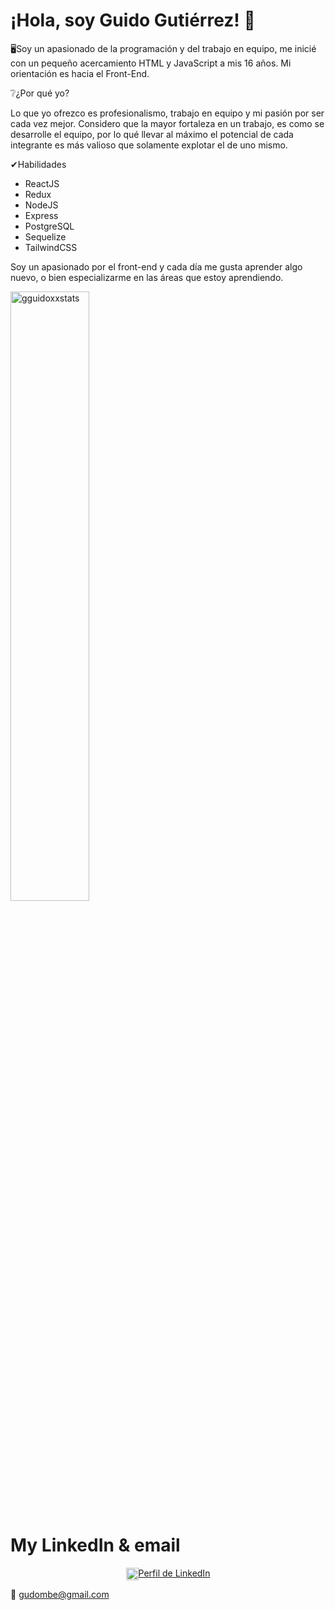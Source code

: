 # ¡Hola, soy Guido Gutiérrez! 👐

🖥Soy un apasionado de la programación y del trabajo en equipo, me inicié con un pequeño acercamiento HTML y JavaScript a mis 16 años. Mi orientación es hacia el Front-End.

❔¿Por qué yo?

Lo que yo ofrezco es profesionalismo, trabajo en equipo y mi pasión por ser cada vez mejor. Considero que la mayor fortaleza en un trabajo, es como se desarrolle el equipo, por lo qué llevar al máximo el potencial de cada integrante es más valioso que solamente explotar el de uno mismo.

✔Habilidades

- ReactJS
- Redux
- NodeJS
- Express
- PostgreSQL
- Sequelize
- TailwindCSS

Soy un apasionado por el front-end y cada día me gusta aprender algo nuevo, o bien especializarme en las áreas que estoy aprendiendo. 

<p><img align="center" src="https://github-readme-stats.vercel.app/api/top-langs?username=gguidoxx&theme=dracula&show_icons=true&locale=en&layout=default" alt="gguidoxxstats" style="width:50%;"/></p>

# My LinkedIn & email
<center> 
<a href="https://www.linkedin.com/in/guidosgutierrez/" target="blank"><img align="center" src="https://raw.githubusercontent.com/rahuldkjain/github-profile-readme-generator/master/src/images/icons/Social/linked-in-alt.svg" alt="guidosgutierrez" style="width:20px;" />Perfil de LinkedIn</a> 
</center>

📧 gudombe@gmail.com
